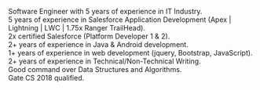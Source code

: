 Software Engineer with 5 years of experience in IT Industry.<br />
5 years of experience in Salesforce Application Development (Apex | Lightning | LWC | 1.75x Ranger TrailHead).<br />
2x certified Salesforce (Platform Developer 1 & 2).<br />
2+ years of experience in Java & Android development.<br />
1+ years of experience in web development (jquery, Bootstrap, JavaScript).<br />
2+ years of experience in Technical/Non-Technical Writing.<br />
Good command over Data Structures and Algorithms.<br />
Gate CS 2018 qualified.
